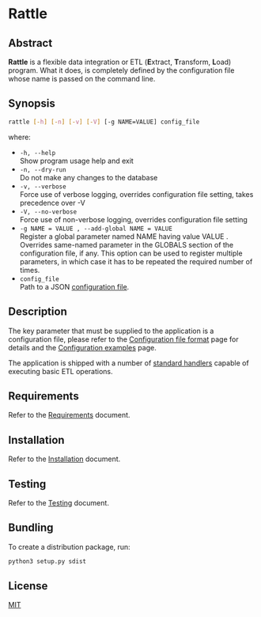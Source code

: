 # Rattle

## Abstract

**Rattle** is a flexible data integration or ETL (**E**xtract, **T**ransform, **L**oad) program. What it does, is completely defined by the configuration file whose name is passed on the command line.

## Synopsis

```bash
rattle [-h] [-n] [-v] [-V] [-g NAME=VALUE] config_file
```

where:

* `-h, --help`<br>
  Show program usage help and exit
* `-n, --dry-run`<br>
  Do not make any changes to the database
* `-v, --verbose`<br>
  Force use of verbose logging, overrides configuration file setting, takes precedence over -V
* `-V, --no-verbose`<br>
  Force use of non-verbose logging, overrides configuration file setting
* `-g NAME = VALUE , --add-global NAME = VALUE`<br>
  Register a global parameter named NAME having value VALUE . Overrides same-named parameter in the GLOBALS section of the configuration file, if any. This option can be used to register multiple parameters, in which case it has to be repeated the required number of times.
* `config_file`<br>
  Path to a JSON [configuration file](configuration-file-format.md).

## Description

The key parameter that must be supplied to the application is a configuration file, please refer to the [Configuration file format](configuration-file-format.md) page for details and the [Configuration examples](configuration-examples.md) page.

The application is shipped with a number of [standard handlers](std-handlers/index.md) capable of executing basic ETL operations.

## Requirements

Refer to the [Requirements](requirements.md) document.

## Installation

Refer to the [Installation](installation.md) document.

## Testing

Refer to the [Testing](testing.md) document.

## Bundling

To create a distribution package, run:

```bash
python3 setup.py sdist
```

## License

[MIT](https://opensource.org/licenses/MIT)
